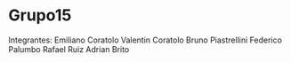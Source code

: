 # Grupo15

Integrantes: 
  Emiliano Coratolo
  Valentin Coratolo
  Bruno Piastrellini
  Federico Palumbo
  Rafael Ruiz
  Adrian Brito
